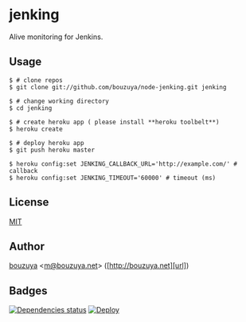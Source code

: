 # jenking

Alive monitoring for Jenkins.

## Usage

    $ # clone repos
    $ git clone git://github.com/bouzuya/node-jenking.git jenking

    $ # change working directory
    $ cd jenking

    $ # create heroku app ( please install **heroku toolbelt**)
    $ heroku create

    $ # deploy heroku app
    $ git push heroku master

    $ heroku config:set JENKING_CALLBACK_URL='http://example.com/' # callback
    $ heroku config:set JENKING_TIMEOUT='60000' # timeout (ms)

## License

[MIT](LICENSE)

## Author

[bouzuya][user] &lt;[m@bouzuya.net][mail]&gt; ([http://bouzuya.net][url])

## Badges

[![Dependencies status][david-dm-badge]][david-dm]
[![Deploy](https://www.herokucdn.com/deploy/button.png)](https://heroku.com/deploy)

[david-dm]: https://david-dm.org/bouzuya/node-jenking
[david-dm-badge]: https://david-dm.org/bouzuya/node-jenking.png
[user]: https://github.com/bouzuya
[mail]: mailto:m@bouzuya.net
[url]: http://bouzuya.net
